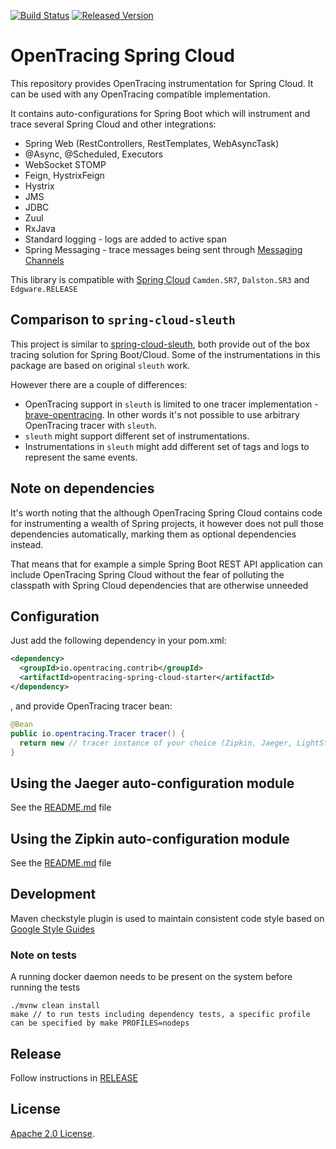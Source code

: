 [![Build Status][ci-img]][ci] [![Released Version][maven-img]][maven]

# OpenTracing Spring Cloud
This repository provides OpenTracing instrumentation for Spring Cloud. It can be used with any OpenTracing
compatible implementation.

It contains auto-configurations for Spring Boot which will instrument and trace several Spring Cloud and other integrations:
* Spring Web (RestControllers, RestTemplates, WebAsyncTask)
* @Async, @Scheduled, Executors
* WebSocket STOMP
* Feign, HystrixFeign
* Hystrix
* JMS
* JDBC
* Zuul
* RxJava
* Standard logging - logs are added to active span
* Spring Messaging - trace messages being sent through [Messaging Channels](https://docs.spring.io/spring-integration/reference/html/messaging-channels-section.html)

This library is compatible with [Spring Cloud](http://projects.spring.io/spring-cloud/) `Camden.SR7`, `Dalston.SR3`
 and `Edgware.RELEASE`

## Comparison to `spring-cloud-sleuth`
This project is similar to [spring-cloud-sleuth](https://github.com/spring-cloud/spring-cloud-sleuth), 
both provide out of the box tracing solution for Spring Boot/Cloud. Some of the instrumentations in this 
package are based on original `sleuth` work.

However there are a couple of differences:
* OpenTracing support in `sleuth` is limited to one tracer implementation - [brave-opentracing](https://github.com/openzipkin-contrib/brave-opentracing). In other words it's not possible to use arbitrary OpenTracing tracer with `sleuth`.
* `sleuth` might support different set of instrumentations.
* Instrumentations in `sleuth` might add different set of tags and logs to represent the same events.

## Note on dependencies

It's worth noting that the although OpenTracing Spring Cloud contains code for instrumenting a wealth of Spring projects, 
it however does not pull those dependencies automatically, marking them as optional dependencies instead.

That means that for example a simple Spring Boot REST API application can include OpenTracing Spring Cloud without the fear
of polluting the classpath with Spring Cloud dependencies that are otherwise unneeded   

## Configuration
Just add the following dependency in your pom.xml:
```xml
<dependency>
  <groupId>io.opentracing.contrib</groupId>
  <artifactId>opentracing-spring-cloud-starter</artifactId>
</dependency>
```
, and provide OpenTracing tracer bean:
```java
@Bean
public io.opentracing.Tracer tracer() {
  return new // tracer instance of your choice (Zipkin, Jaeger, LightStep)
}
```

## Using the Jaeger auto-configuration module

See the [README.md](opentracing-spring-cloud-starter-jaeger/README.md) file

## Using the Zipkin auto-configuration module

See the [README.md](opentracing-spring-cloud-starter-zipkin/README.md) file

## Development
Maven checkstyle plugin is used to maintain consistent code style based on [Google Style Guides](https://github.com/google/styleguide)

### Note on tests

A running docker daemon needs to be present on the system before running the tests

```shell
./mvnw clean install
make // to run tests including dependency tests, a specific profile can be specified by make PROFILES=nodeps
```

## Release
Follow instructions in [RELEASE](RELEASE.md)

   [ci-img]: https://travis-ci.org/opentracing-contrib/java-spring-cloud.svg?branch=master
   [ci]: https://travis-ci.org/opentracing-contrib/java-spring-cloud
   [maven-img]: https://img.shields.io/maven-central/v/io.opentracing.contrib/opentracing-spring-cloud.svg?maxAge=2592000
   [maven]: http://search.maven.org/#search%7Cga%7C1%7Copentracing-spring-cloud

## License

[Apache 2.0 License](./LICENSE).
